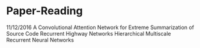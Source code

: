 # Paper-Reading
11/12/2016
A Convolutional Attention Network for Extreme Summarization of Source Code
Recurrent Highway Networks
Hierarchical Multiscale Recurrent Neural Networks
